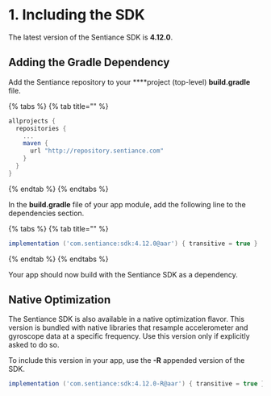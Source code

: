 # 1. Including the SDK

The latest version of the Sentiance SDK is **4.12.0**.

## Adding the Gradle Dependency

Add the Sentiance repository to your ****project \(top-level\) **build.gradle** file.

{% tabs %}
{% tab title="" %}
```groovy
allprojects {
  repositories {
    ...
    maven {
      url "http://repository.sentiance.com"
    }
  }
}
```
{% endtab %}
{% endtabs %}

In the **build.gradle** file of your app module, add the following line to the dependencies section.

{% tabs %}
{% tab title="" %}
```groovy
implementation ('com.sentiance:sdk:4.12.0@aar') { transitive = true }
```
{% endtab %}
{% endtabs %}

Your app should now build with the Sentiance SDK as a dependency.

## Native Optimization

The Sentiance SDK is also available in a native optimization flavor. This version is bundled with native libraries that resample accelerometer and gyroscope data at a specific frequency. Use this version only if explicitly asked to do so.

To include this version in your app, use the **-R** appended version of the SDK.

```groovy
implementation ('com.sentiance:sdk:4.12.0-R@aar') { transitive = true }
```

